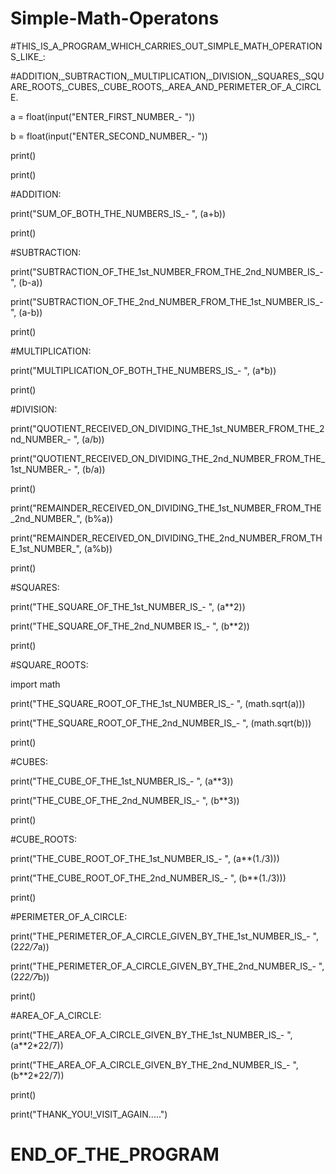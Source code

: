 # Simple-Math-Operatons

#THIS_IS_A_PROGRAM_WHICH_CARRIES_OUT_SIMPLE_MATH_OPERATIONS_LIKE_:

#ADDITION,_SUBTRACTION,_MULTIPLICATION,_DIVISION,_SQUARES,_SQUARE_ROOTS,_CUBES,_CUBE_ROOTS,_AREA_AND_PERIMETER_OF_A_CIRCLE.

a = float(input("ENTER_FIRST_NUMBER_-  "))

b = float(input("ENTER_SECOND_NUMBER_-  "))

print()

print()

#ADDITION:

print("SUM_OF_BOTH_THE_NUMBERS_IS_-  ", (a+b))

print()

#SUBTRACTION:

print("SUBTRACTION_OF_THE_1st_NUMBER_FROM_THE_2nd_NUMBER_IS_-  ", (b-a))

print("SUBTRACTION_OF_THE_2nd_NUMBER_FROM_THE_1st_NUMBER_IS_-  ", (a-b))

print()

#MULTIPLICATION:

print("MULTIPLICATION_OF_BOTH_THE_NUMBERS_IS_-  ", (a*b))

print()

#DIVISION:

print("QUOTIENT_RECEIVED_ON_DIVIDING_THE_1st_NUMBER_FROM_THE_2nd_NUMBER_-  ", (a/b))

print("QUOTIENT_RECEIVED_ON_DIVIDING_THE_2nd_NUMBER_FROM_THE_1st_NUMBER_-  ", (b/a))

print()

print("REMAINDER_RECEIVED_ON_DIVIDING_THE_1st_NUMBER_FROM_THE_2nd_NUMBER_", (b%a))

print("REMAINDER_RECEIVED_ON_DIVIDING_THE_2nd_NUMBER_FROM_THE_1st_NUMBER_", (a%b))

print()

#SQUARES:

print("THE_SQUARE_OF_THE_1st_NUMBER_IS_-  ", (a**2))

print("THE_SQUARE_OF_THE_2nd_NUMBER IS_-  ", (b**2))

print()

#SQUARE_ROOTS:

import math

print("THE_SQUARE_ROOT_OF_THE_1st_NUMBER_IS_-  ", (math.sqrt(a)))

print("THE_SQUARE_ROOT_OF_THE_2nd_NUMBER_IS_-  ", (math.sqrt(b)))

print()

#CUBES:

print("THE_CUBE_OF_THE_1st_NUMBER_IS_-  ", (a**3))

print("THE_CUBE_OF_THE_2nd_NUMBER_IS_-  ", (b**3))

print()

#CUBE_ROOTS:

print("THE_CUBE_ROOT_OF_THE_1st_NUMBER_IS_-  ", (a**(1./3)))

print("THE_CUBE_ROOT_OF_THE_2nd_NUMBER_IS_-  ", (b**(1./3)))

print()

#PERIMETER_OF_A_CIRCLE:

print("THE_PERIMETER_OF_A_CIRCLE_GIVEN_BY_THE_1st_NUMBER_IS_-  ", (2*22/7*a))

print("THE_PERIMETER_OF_A_CIRCLE_GIVEN_BY_THE_2nd_NUMBER_IS_-  ", (2*22/7*b))

print()

#AREA_OF_A_CIRCLE:

print("THE_AREA_OF_A_CIRCLE_GIVEN_BY_THE_1st_NUMBER_IS_-  ", (a**2*22/7))

print("THE_AREA_OF_A_CIRCLE_GIVEN_BY_THE_2nd_NUMBER_IS_-  ", (b**2*22/7))

print()

print("THANK_YOU!_VISIT_AGAIN.....")

# END_OF_THE_PROGRAM
